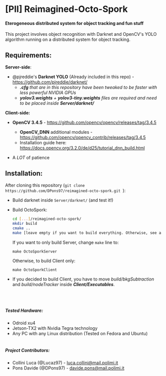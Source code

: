 # [PII]  Reimagined-Octo-Spork
#### Eterogeneous distributed system for object tracking and fun stuff

This project involves object recognition with Darknet and OpenCV's YOLO algorithm running on a distributed system for object tracking.

Requirements:
---

**Server-side**:
* @pjreddie's **Darknet YOLO** (Already included in this repo) - https://github.com/pjreddie/darknet/
  + ***.cfg** that are in this repository have been tweaked to be faster with less powerful NVIDIA GPUs*
  + ***yolov3.weights** + **yolov3-tiny.weights** files are required and need to be placed inside **Server/darknet/***

**Client-side:**
* **OpenCV 3.4.5** - https://github.com/opencv/opencv/releases/tag/3.4.5 
  + **OpenCV_DNN** additional modules - https://github.com/opencv/opencv_contrib/releases/tag/3.4.5
  + Installation guide here: https://docs.opencv.org/3.2.0/de/d25/tutorial_dnn_build.html

* A *LOT* of patience

Installation:
---
After cloning this repository (```git clone https://github.com/DPons97/reimagined-octo-spork.git ```):
* Build darknet inside ```Server/darknet/``` (and test it!)
* Build OctoSpork: 
  ```bash
  cd [...]/reimagined-octo-spork/
  mkdir build
  cmake ..
  make [leave empty if you want to build everything. Otherwise, see above]  
  ```
  If you want to only build Server, change ```make``` line to:
  ```shell
  make OctoSporkServer
  ```
  Otherwise, to build Client only:
  ```shell
  make OctoSporkClient
  ```
  
* If you decided to build Client, you have to move *build/bkgSubtraction* and *build/nodeTracker* inside ***Client/Executables***.


<br><br>
##### Tested Hardware:
* Odroid xu4
* Jetson-TX2 with Nvidia Tegra technology
* Any PC with any Linux distribution (Tested on Fedora and Ubuntu)
<br><br>
##### Project Contributors:
* Collini Luca (@Lucaz97) - luca.collini@mail.polimi.it
* Pons Davide (@DPons97) - davide.pons@mail.polimi.it
<br>
